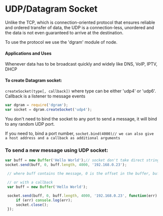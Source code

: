 # UDP/Datagram Socket
Unlike the TCP, which is connection-oriented protocol that ensures reliable and ordered transfer of data, the UDP is a connection-less, unordered and the data is not even guaranteed to arrive at the destination.

To use the protocol we use the 'dgram' module of node.

#### Applications and Uses
Whenever data has to be broadcast quickly and widely like DNS, VoIP, IPTV, DHCP

#### To create Datagram socket:

`createSocket(type[, callback])` where type can be either 'udp4' or 'udp6'. Callback is a listener to message events

```js
var dgram = require('dgram');
var socket = dgram.createSocket('udp4');
```

You don't need to bind the socket to any port to send a message, it will bind to any random UDP port.

If you need to, bind a port number,
   `
   socket.bind(4000)// we can also give a host address and a callback as additional arguments
   `
### To send a new message using UDP socket:

   ```js
   var buff = new Buffer('Hello World');// socket don't take direct strings or integers, we need to provide the buffer for the communication to happen.
   socket.send(buff, 0, buff.length, 4000, '192.168.0.23');

    // where buff contains the message, 0 is the offset in the buffer, buff.length: the length of the message, the port number and the ip address of the destination

    // or with a callback
    var buff = new Buffer('Hello World');

    socket.send(buff, 0, buff.length, 4000, '192.168.0.23', function(err) {
        if (err) console.log(err);
        socket.close();
    });

   ```

